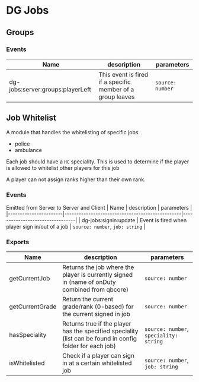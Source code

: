 # DG Jobs

## Groups

### Events

| Name | description | parameters |
| ---- | ----------- | ---------- |
| dg-jobs:server:groups:playerLeft | This event is fired if a specific member of a group leaves | `source: number` |

## Job Whitelist

A module that handles the whitelisting of specific jobs.

- police
- ambulance

Each job should have a `HC` speciality. This is used to determine if the player is allowed to whitelist other players
for this job

A player can not assign ranks higher than their own rank.

### Events

Emitted from Server to Server and Client
| Name | description | parameters |
|-----------------------|-------------------------------------------------|---------------------------------|
| dg-jobs:signin:update | Event is fired when player sign in/out of a job | `source: number`, `job: string` |

### Exports

| Name            | description                                                                                               | parameters                             |
|-----------------|-----------------------------------------------------------------------------------------------------------|----------------------------------------|
| getCurrentJob   | Returns the job where the player is currently signed in (name of onDuty combined from qbcore)             | `source: number`                       |
| getCurrentGrade | Return the current grade/rank (0-based) for the current signed in job                                     | `source: number`                       |
| hasSpeciality   | Returns true if the player has the specified speciality (list can be found in config folder for each job) | `source: number`, `speciality: string` |
| isWhitelisted   | Check if a player can sign in at a certain whitelisted job                                                | `source: number`, `job: string`        |
